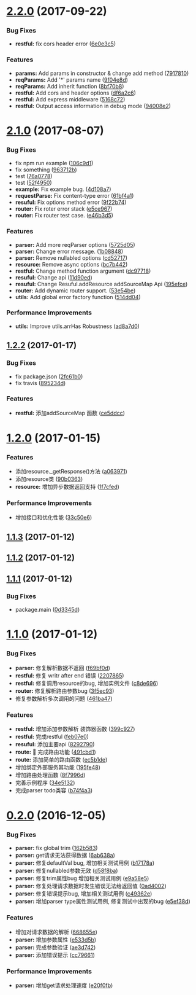 <a name="2.2.0"></a>
# [2.2.0](https://github.com/lleohao/restful/compare/v2.1.0...v2.2.0) (2017-09-22)


### Bug Fixes

* **restful:** fix cors header error ([6e0e3c5](https://github.com/lleohao/restful/commit/6e0e3c5))


### Features

* **params:** Add params in constructor & change add method ([7917810](https://github.com/lleohao/restful/commit/7917810))
* **reqParams:** Add '*' params name ([9f04e8d](https://github.com/lleohao/restful/commit/9f04e8d))
* **reqParams:** Add inherit function ([8bf70b8](https://github.com/lleohao/restful/commit/8bf70b8))
* **restful:** Add cors and header options ([df6a2c6](https://github.com/lleohao/restful/commit/df6a2c6))
* **restful:** Add express middleware ([5168c72](https://github.com/lleohao/restful/commit/5168c72))
* **restful:** Output access information in debug mode ([94008e2](https://github.com/lleohao/restful/commit/94008e2))



<a name="2.1.0"></a>
# [2.1.0](https://github.com/lleohao/restful/compare/v2.0.0...v2.1.0) (2017-08-07)


### Bug Fixes

* fix npm run example ([106c9d1](https://github.com/lleohao/restful/commit/106c9d1))
* fix something ([963712b](https://github.com/lleohao/restful/commit/963712b))
* test ([76a0778](https://github.com/lleohao/restful/commit/76a0778))
* test ([52f4950](https://github.com/lleohao/restful/commit/52f4950))
* **example:** Fix example bug. ([4d108a7](https://github.com/lleohao/restful/commit/4d108a7))
* **requestParse:** Fix content-type error ([61bf4a1](https://github.com/lleohao/restful/commit/61bf4a1))
* **resuful:** Fix options method error ([9f22b74](https://github.com/lleohao/restful/commit/9f22b74))
* **router:** Fix roter error stack ([e5ce967](https://github.com/lleohao/restful/commit/e5ce967))
* **router:** Fix router test case. ([e46b3d5](https://github.com/lleohao/restful/commit/e46b3d5))


### Features

* **parser:** Add more reqParser options ([5725d05](https://github.com/lleohao/restful/commit/5725d05))
* **parser:** Change error message. ([1b08848](https://github.com/lleohao/restful/commit/1b08848))
* **parser:** Remove nullabled options ([cd52717](https://github.com/lleohao/restful/commit/cd52717))
* **resource:** Remove async options ([bc7b442](https://github.com/lleohao/restful/commit/bc7b442))
* **restful:** Change method function argument ([dc97718](https://github.com/lleohao/restful/commit/dc97718))
* **resuful:** Change api ([11d90ed](https://github.com/lleohao/restful/commit/11d90ed))
* **resuful:** Change Resuful.addResource addSourceMap Api ([195efce](https://github.com/lleohao/restful/commit/195efce))
* **router:** Add dynamic router support. ([53e54be](https://github.com/lleohao/restful/commit/53e54be))
* **utils:** Add global error factory function ([514dd04](https://github.com/lleohao/restful/commit/514dd04))


### Performance Improvements

* **utils:** Improve utils.arrHas Robustness ([ad8a7d0](https://github.com/lleohao/restful/commit/ad8a7d0))



<a name="1.2.2"></a>
## [1.2.2](https://github.com/lleohao/restful/compare/v1.2.0...v1.2.2) (2017-01-17)


### Bug Fixes

* fix package.json ([2fc61b0](https://github.com/lleohao/restful/commit/2fc61b0))
* fix travis ([895234d](https://github.com/lleohao/restful/commit/895234d))


### Features

* **restful:** 添加addSourceMap 函数 ([ce5ddcc](https://github.com/lleohao/restful/commit/ce5ddcc))



<a name="1.2.0"></a>
# [1.2.0](https://github.com/lleohao/restful/compare/v1.1.3...v1.2.0) (2017-01-15)


### Features

* 添加resource._getResponse()方法 ([a063971](https://github.com/lleohao/restful/commit/a063971))
* 添加resource类 ([90b0363](https://github.com/lleohao/restful/commit/90b0363))
* **resource:** 增加异步数据返回支持 ([1f7cfed](https://github.com/lleohao/restful/commit/1f7cfed))


### Performance Improvements

* 增加接口和优化性能 ([33c50e6](https://github.com/lleohao/restful/commit/33c50e6))



<a name="1.1.3"></a>
## [1.1.3](https://github.com/lleohao/restful/compare/v1.1.2...v1.1.3) (2017-01-12)



<a name="1.1.2"></a>
## [1.1.2](https://github.com/lleohao/restful/compare/v1.1.1...v1.1.2) (2017-01-12)



<a name="1.1.1"></a>
## [1.1.1](https://github.com/lleohao/restful/compare/v1.1.0...v1.1.1) (2017-01-12)


### Bug Fixes

* package.main ([0d3345d](https://github.com/lleohao/restful/commit/0d3345d))



<a name="1.1.0"></a>
# [1.1.0](https://github.com/lleohao/restful/compare/v1.0.0...v1.1.0) (2017-01-12)


### Bug Fixes

* **parser:** 修复解析数据不返回 ([f69bf0d](https://github.com/lleohao/restful/commit/f69bf0d))
* **restful:** 修复 writr after end 错误 ([2207865](https://github.com/lleohao/restful/commit/2207865))
* **restful:** 修复调用resource的bug, 增加实例文件 ([c8de696](https://github.com/lleohao/restful/commit/c8de696))
* **router:** 修复解析路由参数bug ([3f5ec93](https://github.com/lleohao/restful/commit/3f5ec93))
* 修复参数解析多次调用的问题 ([461ba47](https://github.com/lleohao/restful/commit/461ba47))


### Features

* **restful:** 增加添加参数解析 装饰器函数 ([399c927](https://github.com/lleohao/restful/commit/399c927))
* **restful:** 完成restful ([feb07e0](https://github.com/lleohao/restful/commit/feb07e0))
* **resuful:** 添加主要api ([8292790](https://github.com/lleohao/restful/commit/8292790))
* **route:** :tada: 完成路由功能 ([491cbd1](https://github.com/lleohao/restful/commit/491cbd1))
* **route:** 添加简单的路由函数 ([ec5b1de](https://github.com/lleohao/restful/commit/ec5b1de))
* 增加绑定外部服务其功能 ([195fe48](https://github.com/lleohao/restful/commit/195fe48))
* 增加路由处理函数 ([8f7996d](https://github.com/lleohao/restful/commit/8f7996d))
* 完善示例程序 ([34e5132](https://github.com/lleohao/restful/commit/34e5132))
* 完成parser todo类容 ([b74f4a3](https://github.com/lleohao/restful/commit/b74f4a3))



<a name="0.2.0"></a>
# [0.2.0](https://github.com/lleohao/restful/compare/668655e...v0.2.0) (2016-12-05)


### Bug Fixes

* **parser:** fix global trim ([162b583](https://github.com/lleohao/restful/commit/162b583))
* **parser:** get请求无法获得数据 ([6ab638a](https://github.com/lleohao/restful/commit/6ab638a))
* **parser:** 修复defaultVal bug, 增加相关测试用例 ([b17178a](https://github.com/lleohao/restful/commit/b17178a))
* **parser:** 修复nullabled参数无效 ([d58f8ba](https://github.com/lleohao/restful/commit/d58f8ba))
* **parser:** 修复trim属性bug  增加相关测试用例 ([e9a58e5](https://github.com/lleohao/restful/commit/e9a58e5))
* **parser:** 修复处理请求数据时发生错误无法给返回值 ([0ad4002](https://github.com/lleohao/restful/commit/0ad4002))
* **parser:** 修复错误提示bug, 增加相关测试用例 ([c49362e](https://github.com/lleohao/restful/commit/c49362e))
* **parser:** 增加parser type属性测试用例, 修复测试中出现的bug ([e5ef38d](https://github.com/lleohao/restful/commit/e5ef38d))


### Features

* 增加对请求数据的解析 ([668655e](https://github.com/lleohao/restful/commit/668655e))
* **parser:** 增加参数属性 ([e533d5b](https://github.com/lleohao/restful/commit/e533d5b))
* **parser:** 完成参数验证 ([ae3d742](https://github.com/lleohao/restful/commit/ae3d742))
* **parser:** 添加错误提示 ([cc79661](https://github.com/lleohao/restful/commit/cc79661))


### Performance Improvements

* **parser:** 增加get请求处理速度 ([e20f0fb](https://github.com/lleohao/restful/commit/e20f0fb))



